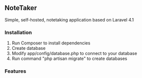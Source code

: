 ## NoteTaker
Simple, self-hosted, notetaking application based on Laravel 4.1

### Installation
1. Run Composer to install dependencies
2. Create database
3. Modify app/config/database.php to connect to your database
4. Run command "php artisan migrate" to create databases

### Features
